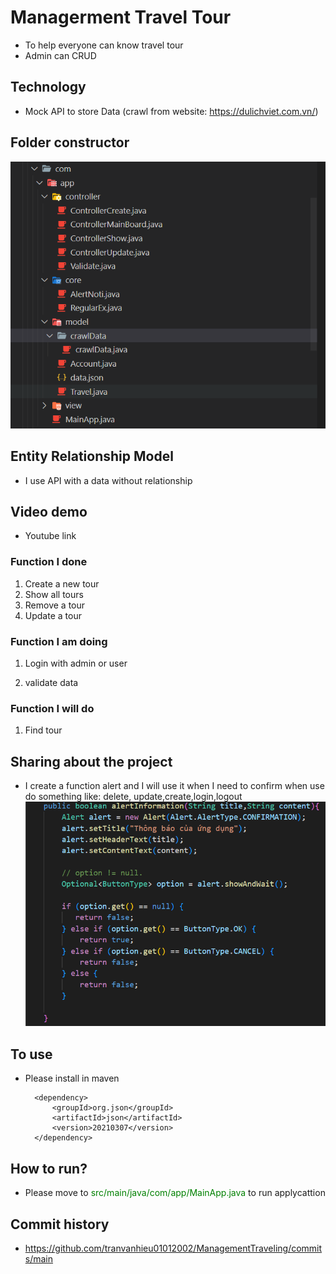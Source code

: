 # Managerment Travel Tour

* To help everyone can know travel tour
* Admin can CRUD

## Technology

* Mock API to store Data (crawl from website: <https://dulichviet.com.vn/>)

## Folder constructor

![alt text](./Images/folderStructor.PNG)

## Entity Relationship Model

* I use API with a data without relationship

## Video demo

* Youtube link

### Function I done

1. Create a new tour
2. Show all tours
3. Remove a tour
4. Update a tour

### Function I am doing

1. Login with admin or user

2. validate data

### Function I will do

1. Find tour

## Sharing about the project

* I create a function alert and I will use it when I need to confirm when use do something like: delete, update,create,login,logout
![alt text](./Images/f.PNG)

## To use

* Please install in maven <!-- https://mvnrepository.com/artifact/org.json/json -->

        <dependency>
            <groupId>org.json</groupId>
            <artifactId>json</artifactId>
            <version>20210307</version>
        </dependency>

## How to run?

* Please move to <font color="green"> src/main/java/com/app/MainApp.java </font> to run applycattion

## Commit history

* <https://github.com/tranvanhieu01012002/ManagementTraveling/commits/main>
